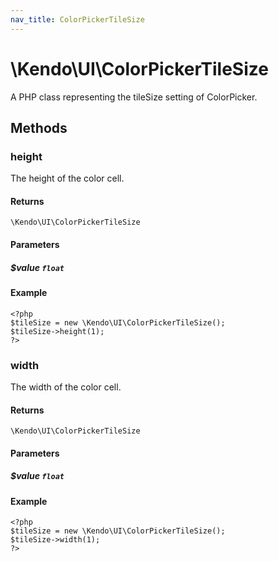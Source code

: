 ```yaml
---
nav_title: ColorPickerTileSize
---
```


# \Kendo\UI\ColorPickerTileSize

A PHP class representing the tileSize setting of ColorPicker.


## Methods

### height
The height of the color cell.

#### Returns
`\Kendo\UI\ColorPickerTileSize`

#### Parameters

##### $value `float`



#### Example 
    <?php
    $tileSize = new \Kendo\UI\ColorPickerTileSize();
    $tileSize->height(1);
    ?>

### width
The width of the color cell.

#### Returns
`\Kendo\UI\ColorPickerTileSize`

#### Parameters

##### $value `float`



#### Example 
    <?php
    $tileSize = new \Kendo\UI\ColorPickerTileSize();
    $tileSize->width(1);
    ?>

